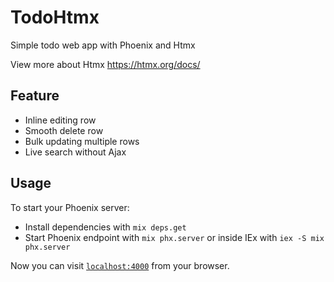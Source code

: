 # TodoHtmx

Simple todo web app with Phoenix and Htmx

View more about Htmx https://htmx.org/docs/

## Feature
- Inline editing row
- Smooth delete row
- Bulk updating multiple rows
- Live search without Ajax

## Usage

To start your Phoenix server:

  * Install dependencies with `mix deps.get`
  * Start Phoenix endpoint with `mix phx.server` or inside IEx with `iex -S mix phx.server`

Now you can visit [`localhost:4000`](http://localhost:4000) from your browser.

